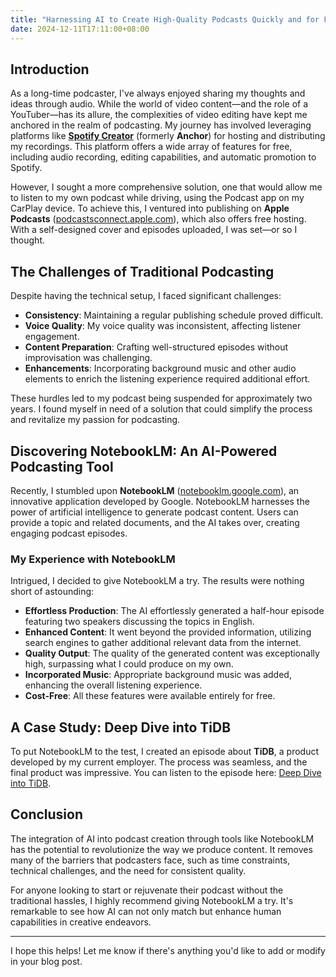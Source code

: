 ```yaml
---
title: "Harnessing AI to Create High-Quality Podcasts Quickly and for Free"
date: 2024-12-11T17:11:00+08:00
---
```


## Introduction

As a long-time podcaster, I've always enjoyed sharing my thoughts and ideas through audio. While the world of video content—and the role of a YouTuber—has its allure, the complexities of video editing have kept me anchored in the realm of podcasting. My journey has involved leveraging platforms like [**Spotify Creator**](https://creators.spotify.com/) (formerly **Anchor**) for hosting and distributing my recordings. This platform offers a wide array of features for free, including audio recording, editing capabilities, and automatic promotion to Spotify.

However, I sought a more comprehensive solution, one that would allow me to listen to my own podcast while driving, using the Podcast app on my CarPlay device. To achieve this, I ventured into publishing on **Apple Podcasts** ([podcastsconnect.apple.com](https://podcastsconnect.apple.com/)), which also offers free hosting. With a self-designed cover and episodes uploaded, I was set—or so I thought.

## The Challenges of Traditional Podcasting

Despite having the technical setup, I faced significant challenges:

- **Consistency**: Maintaining a regular publishing schedule proved difficult.
- **Voice Quality**: My voice quality was inconsistent, affecting listener engagement.
- **Content Preparation**: Crafting well-structured episodes without improvisation was challenging.
- **Enhancements**: Incorporating background music and other audio elements to enrich the listening experience required additional effort.

These hurdles led to my podcast being suspended for approximately two years. I found myself in need of a solution that could simplify the process and revitalize my passion for podcasting.

## Discovering NotebookLM: An AI-Powered Podcasting Tool

Recently, I stumbled upon **NotebookLM** ([notebooklm.google.com](https://notebooklm.google.com/)), an innovative application developed by Google. NotebookLM harnesses the power of artificial intelligence to generate podcast content. Users can provide a topic and related documents, and the AI takes over, creating engaging podcast episodes.

### My Experience with NotebookLM

Intrigued, I decided to give NotebookLM a try. The results were nothing short of astounding:

- **Effortless Production**: The AI effortlessly generated a half-hour episode featuring two speakers discussing the topics in English.
- **Enhanced Content**: It went beyond the provided information, utilizing search engines to gather additional relevant data from the internet.
- **Quality Output**: The quality of the generated content was exceptionally high, surpassing what I could produce on my own.
- **Incorporated Music**: Appropriate background music was added, enhancing the overall listening experience.
- **Cost-Free**: All these features were available entirely for free.

## A Case Study: Deep Dive into TiDB

To put NotebookLM to the test, I created an episode about **TiDB**, a product developed by my current employer. The process was seamless, and the final product was impressive. You can listen to the episode here: [Deep Dive into TiDB](https://podcasts.apple.com/us/podcast/deep-dive-into-tidb/id1609444337?i=1000679181770).

## Conclusion

The integration of AI into podcast creation through tools like NotebookLM has the potential to revolutionize the way we produce content. It removes many of the barriers that podcasters face, such as time constraints, technical challenges, and the need for consistent quality.

For anyone looking to start or rejuvenate their podcast without the traditional hassles, I highly recommend giving NotebookLM a try. It's remarkable to see how AI can not only match but enhance human capabilities in creative endeavors.

---

I hope this helps! Let me know if there's anything you'd like to add or modify in your blog post.
